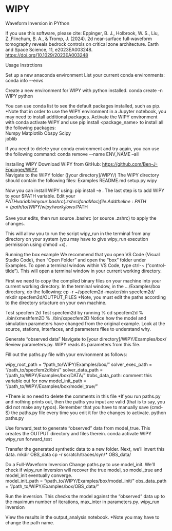 # WIPY

Waveform Inversion in PYthon

If you use this software, please cite: 
Eppinger, B. J., Holbrook, W. S., Liu, Z.,Flinchum, B. A., & Tromp, J. (2024). 2d near‐surface full‐waveform tomography reveals bedrock controls on critical zone architecture. Earth and Space Science, 11, e2023EA003248. https://doi.org/10.1029/2023EA003248

Usage Instrctions

Set up a new anaconda environment 
List  your current conda environments: 
 conda info --envs 
 
Create a new environment for WIPY with python installed. 
  conda create -n WIPY python 

You can use conda list to see the default packages installed, such as pip. 
*Note that in order to use the WIPY environment in a Jupyter notebook, you may need to install additional packages. 
Activate the WIPY environment with 
  conda activate WIPY 
and use 
  pip install <package_name> 
to install all the following packages:  
Numpy 
Matplotlib 
Obspy 
Scipy  
joblib 

If you need to delete your conda environment and try again, you can use the following command: 
  conda remove --name ENV_NAME –all 
 
Installing WIPY 
Download WIPY from GitHub: https://github.com/Ben-J-Eppinger/WIPY  
Navigate to the WIPY folder ([your directory]/WIPY/) 
The WIPY directory should contain the following files:
Examples 
README.md 
setup.py 
wipy 
 
Now you can install WIPY using: 
  pip install -e . 
The last step is to add WIPY to your $PATH variable.  Edit your $PATH variable in your .bashrc  (.zshrc if on a Mac) file. Add the line: 
  PATH=/path/to/WIPY/wipy/work_flows:$PATH

Save your edits, then run 
  source .bashrc (or source .zshrc) to apply the changes. 
  
This will allow you to run the script wipy_run in the terminal from any directory on your system (you may have to give wipy_run execution permission using chmod +x). 

Running the box example 
We recommend that you open VS Code (Visual Studio Code), then “Open Folder” and open the “box” folder under Examples. To open a terminal window within VS Code, type ctrl-~ (“control-tilde”). This will open a terminal window in your current working directory. 

First we need to copy the compiled binary files on your machine into your current working directory. In the terminal window, in the …/Examples/box directory, do the following:
 cp -r ~/specfem2d-master/bin specfem2d/ 
 mkdir specfem2d/OUTPUT_FILES
*Note, you must edit the paths according to the directory srtucture on your own machine. 

Test specfem 2d
Test specfem2d by running 
	% cd specfem2d
	% ./bin/xmeshfem2D
	% ./bin/xspecfem2D
Notice how the model and simulation parameters have changed from the original example. Look at the source, stations, interfaces, and parameters files to understand why.

Generate “observed data” 
Navigate to [your directory]/WIPY/Examples/box/  
Review parameters.py. WIPY reads its parameters from this file.
 
Fill out the paths.py file with your environment as follows: 
 
wipy_root_path = “/path_to/WIPY/Examples/box/” 
solver_exec_path = “/path_to/specfem2d/bin/” 
solver_data_path = “/path_to/WIPY/Examples/box/DATA/” 
#obs_data_path: comment this variable out for now 
model_init_path = “/path_to/WIPY/Examples/box/model_true/” 
 
*There is no need to delete the comments in this file 
*If you run paths.py and nothing  prints out, then the paths you input are valid (that is to say, you did not make any typos). Remember that you have to manually save (cmd-S) the paths.py file every time you edit it for the changes to activate.
 python paths.py 
 
Use forward_test to generate “observed” data from model_true. This creates the OUTPUT directory and files therein. 
 conda  activate WIPY 
 wipy_run forward_test 
 
Transfer the generated synthetic data to a new folder. Next, we’ll invert this data. 
 mkdir OBS_data
 cp -r scratch/traces/syn/* OBS_data/  
 
Do a Full-Waveform Inversion 
Change paths.py to use model_init. We’ll check if wipy_run inversion will recover the true model, so model_true and model_init eventually converge.  
 model_init_path = “/path_to/WIPY/Examples/box/model_init/” 
 obs_data_path = “/path_to/WIPY/Examples/box/OBS_data/” 
 
Run the inversion.  This checks the model against the “observed” data up to the maximum number of iterations, max_inter in parameters.py. 
 wipy_run inversion 
 
View the results in the output_analysis notebook. 
*Note you may have to change the path name. 

